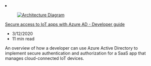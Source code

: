 <!-- Thie file is automatically generated by build/architectures/build_index.py.  Any updates will be lost. -->
<li class="grid-item item-column" data-categories="Internet of Things Security ">
<article class="card">
    <div class="card-header has-margin-bottom-none" aria-hidden="true">
        <figure class="image diagram has-height-175 has-overflow-hidden level">
            <a href="/azure/architecture/example-scenario/iot-aad/iot-aad"><img src="/azure/architecture/browse/thumbs/iot-aad.png" class="diagram" alt="Architecture Diagram" data-linktype="relative-path"></a>
        </figure>
    </div>
    <div class="card-content">
        <a class="card-content-title has-margin-top-none" href="/azure/architecture/example-scenario/iot-aad/iot-aad">
            <p>Secure access to IoT apps with Azure AD - Developer guide</p>
        </a>
        <ul class="card-content-metadata">
            <li>3/12/2020</li>
            <li>11 min read</li>
        </ul>
        <p class="card-content-description">An overview of how a developer can use Azure Active Directory to implement secure authentication and authorization for a SaaS app that manages cloud-connected IoT devices.</p>
        <div class="bottom-to-top-fade is-hidden-mobile"></div>
    </div>
</article>
</li>
